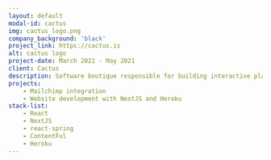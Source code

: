 ```yaml
---
layout: default
modal-id: cactus
img: cactus_logo.png
company_background: 'black'
project_link: https://cactus.is
alt: cactus logo
project-date: March 2021 - May 2021
client: Cactus
description: Software boutique responsible for building interactive platforms on and off-line. Some clients are Mount Sinai, Dell Care, and Beyonce. The company has built some of the most outstanding experiences in the entertainment business. Over there I was working on maintaining and improving dynamic websites built in NextJS.
projects:
    - Mailchimp integration
    - Website development with NextJS and Heroku
stack-list:
    - React
    - NextJS
    - react-spring
    - ContentFul
    - Heroku
---
```

